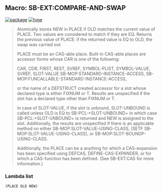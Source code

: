 ## Macro: SB-EXT:COMPARE-AND-SWAP
[![package](https://img.shields.io/badge/Package-SB--EXT-5f9ea0.svg?style=social&colorA=999999)](../) [![type](https://img.shields.io/badge/Type-Macro-5f9ea0.svg?style=social&colorA=999999)](../#macro) 

> Atomically stores NEW in PLACE if OLD matches the current value of PLACE.
> Two values are considered to match if they are EQ. Returns the previous value
> of PLACE: if the returned value is EQ to OLD, the swap was carried out.
> 
> PLACE must be an CAS-able place. Built-in CAS-able places are accessor forms
> whose CAR is one of the following:
> 
> CAR, CDR, FIRST, REST, SVREF, SYMBOL-PLIST, SYMBOL-VALUE, SVREF, SLOT-VALUE
> SB-MOP:STANDARD-INSTANCE-ACCESS, SB-MOP:FUNCALLABLE-STANDARD-INSTANCE-ACCESS,
> 
> or the name of a DEFSTRUCT created accessor for a slot whose declared type is
> either FIXNUM or T. Results are unspecified if the slot has a declared type
> other than FIXNUM or T.
> 
> In case of SLOT-VALUE, if the slot is unbound, SLOT-UNBOUND is called unless
> OLD is EQ to SB-PCL:+SLOT-UNBOUND+ in which case SB-PCL:+SLOT-UNBOUND+ is
> returned and NEW is assigned to the slot. Additionally, the results are
> unspecified if there is an applicable method on either
> SB-MOP:SLOT-VALUE-USING-CLASS, (SETF SB-MOP:SLOT-VALUE-USING-CLASS), or
> SB-MOP:SLOT-BOUNDP-USING-CLASS.
> 
> Additionally, the PLACE can be a anything for which a CAS-expansion has been
> specified using DEFCAS, DEFINE-CAS-EXPANDER, or for which a CAS-function has
> been defined. (See SB-EXT:CAS for more information.)

### Lambda list
```
(PLACE OLD NEW)
```
